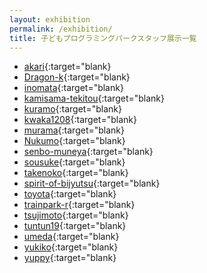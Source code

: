```yaml
---
layout: exhibition
permalink: /exhibition/
title: 子どもプログラミングパークスタッフ展示一覧
---
```

- [akari](https://pgmsaloon4kids.github.io/kyoto/exhibition/akari){:target="blank}
- [Dragon-k](https://pgmsaloon4kids.github.io/kyoto/exhibition/Dragon-k){:target="blank}
- [inomata](https://pgmsaloon4kids.github.io/kyoto/exhibition/inomata){:target="blank}
- [kamisama-tekitou](https://pgmsaloon4kids.github.io/kyoto/exhibition/kamisama-tekitou){:target="blank}
- [kuramo](https://pgmsaloon4kids.github.io/kyoto/exhibition/kuramo){:target="blank}
- [kwaka1208](https://pgmsaloon4kids.github.io/kyoto/exhibition/kwaka1208){:target="blank}
- [murama](https://pgmsaloon4kids.github.io/kyoto/exhibition/murama){:target="blank}
- [Nukumo](https://pgmsaloon4kids.github.io/kyoto/exhibition/Nukumo){:target="blank}
- [senbo-muneya](https://pgmsaloon4kids.github.io/kyoto/exhibition/senbo-muneya){:target="blank}
- [sousuke](https://pgmsaloon4kids.github.io/kyoto/exhibition/sousuke){:target="blank}
- [takenoko](https://pgmsaloon4kids.github.io/kyoto/exhibition/takenoko){:target="blank}
- [spirit-of-bijyutsu](https://pgmsaloon4kids.github.io/kyoto/exhibition/spirit-of-bijyutsu){:target="blank}
- [toyota](https://pgmsaloon4kids.github.io/kyoto/exhibition/toyota){:target="blank}
- [trainpark-r](https://pgmsaloon4kids.github.io/kyoto/exhibition/trainpark-r){:target="blank}
- [tsujimoto](https://pgmsaloon4kids.github.io/kyoto/exhibition/tsujimoto){:target="blank}
- [tuntun19](https://pgmsaloon4kids.github.io/kyoto/exhibition/tuntun19){:target="blank}
- [umeda](https://pgmsaloon4kids.github.io/kyoto/exhibition/umeda){:target="blank}
- [yukiko](https://pgmsaloon4kids.github.io/kyoto/exhibition/yukiko){:target="blank}
- [yuppy](https://pgmsaloon4kids.github.io/kyoto/exhibition/yuppy){:target="blank}

